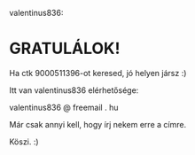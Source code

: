 valentinus836:
# GRATULÁLOK!
Ha ctk 9000511396-ot keresed, jó helyen jársz :)

Itt van valentinus836 elérhetősége:

valentinus836 @ freemail . hu

Már csak annyi kell, hogy írj nekem erre a címre.

Köszi. :)
